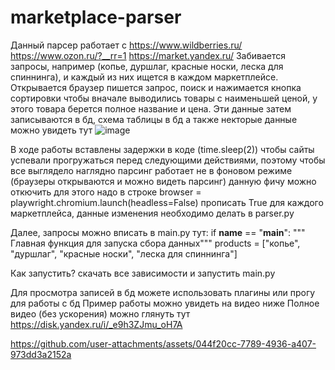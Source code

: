 # marketplace-parser
Данный парсер работает с 
  https://www.wildberries.ru/
  https://www.ozon.ru/?__rr=1
  https://market.yandex.ru/
Забивается запросы, например  (копье, дуршлаг, красные носки, леска для спиннинга), и каждый из них ищется в каждом маркетплейсе.
Открывается браузер пишется запрос,  поиск и нажимается кнопка сортировки чтобы вначале выводились товары с наименьшей ценой, у этого товара берется полное название и цена. Эти данные затем записываются в бд, схема таблицы в бд а также некторые данные можно увидеть тут
![image](https://github.com/user-attachments/assets/d0d9f874-342a-4288-b79c-791225319e18)

В ходе работы вставлены задержки в коде (time.sleep(2)) чтобы сайты успевали прогружаться перед следующими действиями, поэтому чтобы все выглядело наглядно парсинг работает не в фоновом режиме (браузеры открываются и можно видеть парсинг) данную фичу можно откючить для этого надо в строке
browser = playwright.chromium.launch(headless=False)
прописать True для каждого маркетплейса, данные изменения необходимо делать в parser.py

Далее, запросы можно вписать в main.py тут:
if __name__ == "__main__":
    """ Главная функция для запуска сбора данных"""
    products = ["копье", "дуршлаг", "красные носки", "леска для спиннинга"]

Как запустить?
скачать все зависимости и запустить main.py 

Для просмотра записей в бд можете использовать плагины или прогу для работы с бд
Пример работы можно увидеть на видео ниже
Полное видео (без ускорения) можно глянуть тут https://disk.yandex.ru/i/_e9h3ZJmu_oH7A




https://github.com/user-attachments/assets/044f20cc-7789-4936-a407-973dd3a2152a


